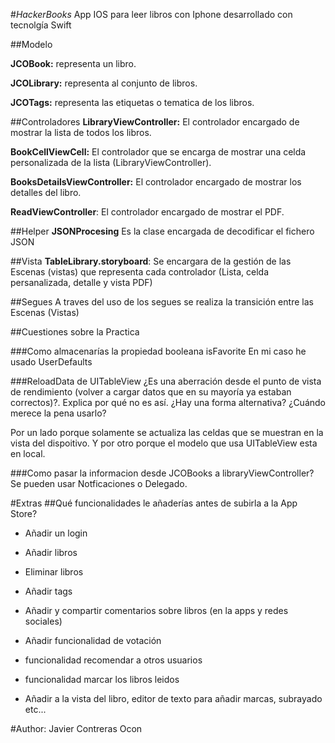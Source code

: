 


#_HackerBooks_
App IOS para leer libros con Iphone desarrollado con tecnolgía Swift

##Modelo

**JCOBook:** representa un libro.

**JCOLibrary:** representa al conjunto de libros.

**JCOTags:** representa las etiquetas o tematica de los libros.

##Controladores
**LibraryViewController:** El controlador encargado de mostrar la lista de todos los libros.

**BookCellViewCell:** El controlador que se encarga de mostrar una celda personalizada de la lista (LibraryViewController).

**BooksDetailsViewController:** El controlador encargado de mostrar los detalles del libro.

**ReadViewController**: El controlador encargado de mostrar el PDF.

##Helper
**JSONProcesing** Es la clase encargada de decodificar el fichero JSON 

##Vista
**TableLibrary.storyboard**: Se encargara de la gestión de las Escenas (vistas) que representa cada controlador (Lista, celda persanalizada, detalle y vista PDF) 

##Segues
A traves del uso de los segues se realiza la transición entre las Escenas (Vistas)

##Cuestiones sobre la Practica

###Como almacenarías la propiedad booleana isFavorite
En mi caso he usado UserDefaults

###ReloadData de UITableView ¿Es una aberración desde el punto de vista de rendimiento (volver a cargar datos que en su mayoría ya estaban correctos)?. Explica por qué no es así. ¿Hay una forma alternativa? ¿Cuándo merece la pena usarlo?

Por un lado porque solamente se actualiza las celdas que se muestran en la vista del dispoitivo. Y por otro porque el modelo que usa UITableView esta en local.

###Como pasar la informacion desde JCOBooks a libraryViewController?
Se pueden usar Notficaciones o Delegado.

#Extras
##Qué funcionalidades le añaderías antes de subirla a la App Store?

- Añadir un login

- Añadir libros 

- Eliminar libros 

- Añadir tags 

- Añadir y compartir comentarios sobre libros (en la apps y redes sociales)

- Añadir funcionalidad de votación

- funcionalidad recomendar a otros usuarios

- funcionalidad marcar los libros leidos

- Añadir a la vista del libro, editor de texto para añadir marcas, subrayado etc... 


#Author: Javier Contreras Ocon 
